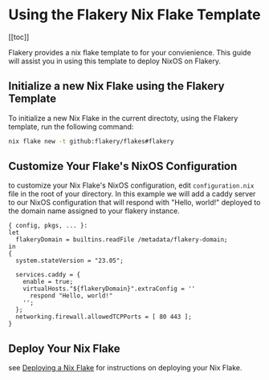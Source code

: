 # Using the Flakery Nix Flake Template

[[toc]]

Flakery provides a nix flake template to for your convienience. This guide will assist you in using this template to deploy NixOS on Flakery. 

## Initialize a new Nix Flake using the Flakery Template

To initialize a new Nix Flake  in the current directoty, using the Flakery template, run the following command:

```sh
nix flake new -t github:flakery/flakes#flakery
```

## Customize Your Flake's NixOS Configuration

to customize your Nix Flake's NixOS configuration, edit `configuration.nix`
file in the root of your directory. In this example we will add a caddy server to our NixOS configuration that will respond with "Hello, world!" deployed to the domain name assigned to your flakery instance. 

```nix{8-14}
{ config, pkgs, ... }:
let 
  flakeryDomain = builtins.readFile /metadata/flakery-domain;
in
{
  system.stateVersion = "23.05";

  services.caddy = {
    enable = true;
    virtualHosts."${flakeryDomain}".extraConfig = ''
      respond "Hello, world!"
    '';
  }; 
  networking.firewall.allowedTCPPorts = [ 80 443 ];
}
```

<!-- todo see blank, blank and blank for exapmles -->

## Deploy Your Nix Flake

see [Deploying a Nix Flake](guides/create-git-deploy-flakery/) for instructions on deploying your Nix Flake.

